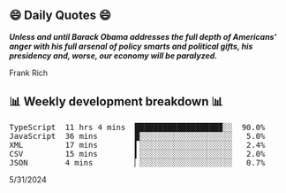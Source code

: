 ## 😄 Daily Quotes 😄

_**Unless and until Barack Obama addresses the full depth of Americans' anger with his full arsenal of policy smarts and political gifts, his presidency and, worse, our economy will be paralyzed.**_

Frank Rich



## 📊 Weekly development breakdown 📊

<pre>TypeScript  11 hrs 4 mins  ██████████████████▉░░  90.0%
JavaScript  36 mins        █░░░░░░░░░░░░░░░░░░░░   5.0%
XML         17 mins        ▍░░░░░░░░░░░░░░░░░░░░   2.4%
CSV         15 mins        ▍░░░░░░░░░░░░░░░░░░░░   2.0%
JSON        4 mins         ▏░░░░░░░░░░░░░░░░░░░░   0.7%</pre>

5/31/2024